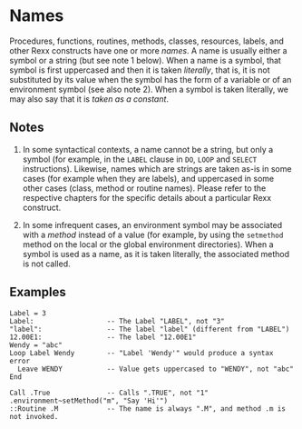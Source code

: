 Names
=====

Procedures, functions, routines, methods, classes, resources, labels, and other Rexx constructs
have one or more _names_. A name is usually either a symbol or a string (but see note 1 below). 
When a name is a symbol, that symbol is first uppercased and then it is taken _literally_, that is, 
it is not substituted by its value when the symbol has the form of a variable or of an environment symbol
(see also note 2). 
When a symbol is taken literally, we may also say that it is _taken as a constant_. 

Notes
-----

1. In some syntactical contexts, a name cannot be a string, but only a symbol (for example, in the `LABEL` clause
   in `DO`, `LOOP` and `SELECT` instructions). Likewise, names which are strings are taken as-is in some cases
   (for example when they are labels), and uppercased in some other cases (class, method or routine names).
   Please refer to the respective chapters for the specific details about a
   particular Rexx construct.

3. In some infrequent cases, an environment symbol may be associated with a _method_ instead of 
   a value (for example, by using the `setmethod` method on the local or the global environment directories).
   When a symbol is used as a name, as it is taken literally, the associated method is not called.

Examples
--------

```rexx
Label = 3
Label:                  -- The Label "LABEL", not "3"
"label":                -- The label "label" (different from "LABEL")
12.00E1:                -- The label "12.00E1"
Wendy = "abc"
Loop Label Wendy        -- "Label 'Wendy'" would produce a syntax error
  Leave WENDY           -- Value gets uppercased to "WENDY", not "abc"
End

Call .True              -- Calls ".TRUE", not "1"
.environment~setMethod("m", "Say 'Hi'")
::Routine .M            -- The name is always ".M", and method .m is not invoked.
```

